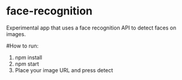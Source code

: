 # face-recognition

Experimental app that uses a face recognition API to detect faces on images.

#How to run: 
1. npm install 
2. npm start
3. Place your image URL and press detect
